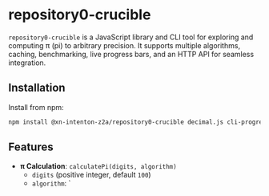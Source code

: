 # repository0-crucible

`repository0-crucible` is a JavaScript library and CLI tool for exploring and computing π (pi) to arbitrary precision. It supports multiple algorithms, caching, benchmarking, live progress bars, and an HTTP API for seamless integration.

## Installation

Install from npm:
```bash
npm install @xn-intenton-z2a/repository0-crucible decimal.js cli-progress quickchart-js express
```

## Features

- **π Calculation**: `calculatePi(digits, algorithm)`
  - `digits` (positive integer, default `100`)
  - `algorithm`: `